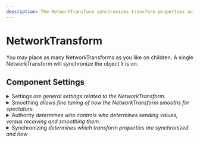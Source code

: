 ```yaml
---
description: The NetworkTransform synchronizes transform properties across the network.
---
```


# NetworkTransform

You may place as many NetworkTransforms as you like on children. A single NetworkTransform will synchronize the object it is on.

## Component Settings <a href="#server-and-host" id="server-and-host"></a>

<details>

<summary>Settings <em>are general settings related to the NetworkTransform.</em></summary>

**Component Configuration** attempts to automatically configure components used to move your object. For example, if you were to use a CharacterController you could change this setting to CharacterController and the CharacterController will be automatically configured based on other NetworkTransform settings. This feature does not change owner smoothing; for example, if you are using a client authoritative rigidbody setting the Component Configuration to rigidbody will not interpolate the rigidbody for owner, but rather configures the rigidbody on non-owners and server so the NetworkTransform can smooth it properly.

**Synchronize Parents** as true will automatically synchronize which objects the transform is attached to.

**Use Network Level of Detail** will allow the configured NetworkTransform to use level of detail, should you have it enabled on the [ServerManager](managers/server-manager.md).

* When false:
  * **Send Interval** is shown when use network level of detail is disabled. This value can be increased to send updates less frequently for certain objects. A value of 1 will send every tick, and a value of 2 will send often as every other tick. Send interval may also be set at runtime.

**Packing** determines the level of packing for each transform property. In some instances you may want more precision; less packing allows this option at the cost of bandwidth.

</details>

<details>

<summary>Smoothing <em>allows fine tuning of how the NetworkTransform smooths for spectators.</em></summary>

**Interpolation** is how long of a buffer to create when replicating the transform. Larger interpolation values will reduce the chance of jitter should there be network lag in favor of the transform being further in the past.

**Extrapolation (pro feature)** is how long the transform will try to predict movement when new data is expected, but does not arrive. Using a low interpolation value mixed with extrapolation is a great way to get responsive movement without showing network latency.

**Enable Teleport** will reveal and enable the **Teleport Threshold** value.

* When true:
  * **Teleport Threshold** is how far the transform must travel in a single update to cause a teleport rather than smoothing. Using a value of 0f will teleport every frame.

</details>

<details>

<summary>Authority <em>determines who controls who determines sending values, versus receiving and smoothing them.</em></summary>

**Client Authoritative** as true allows the owning client to make changes to their transform locally, and those changes will be sent to the server and other clients. While false the server must change transforms to have them sent to clients.

* When false:
  * **Send To Owner** will only be displayed when **Client Authoritative** is false. While **Send To Owner** true the server will also send transform changes to the owner; while false the owner will not get the transform changes by the server. This can be useful for server authoritative movement.

</details>

<details>

<summary>Synchronizing <em>determines which transform properties are synchronized and how</em></summary>

**Send Interval** determines at most how often in ticks the NetworkTransform may send. A value of 1 indicates the NetworkTransform can send every tick, if there is change. A value of 5 would mean that the NetworkTransform will send at most every 5 ticks, even if there is change between each tick. For example: if using an interval of 5 and the transform changes and sends on tick 100, then changes on 101, the next update will not send until 105.

**Synchronize and Snapping** lets you choose which properties to synchronize. Only changed values will send over the network, but if you do not want a value to update at all you can turn off synchronization for a transform property. Snapping will allow the transform to snap axes rather than smooth them over time. This feature is commonly used for 2D games, such if you wanted to flip the Y axis on rotation immediately.

</details>
